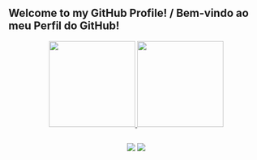 ## Welcome to my GitHub Profile! / Bem-vindo ao meu Perfil do GitHub!


<div align="center">
  <a href="https://github.com/guths">
  <img height="170em" src="https://github-readme-stats.vercel.app/api?username=guths&show_icons=true&theme=dark&include_all_commits=true&count_private=true&border_radius=35"/>
  <img height="170em" src="https://github-readme-stats.vercel.app/api/top-langs/?username=guths&langs_count=7&theme=dark&border_radius=35"/>
</div>

##
 <div align="center"> 
  <a href="https://www.linkedin.com/in/jonathanguths/" target="_blank"><img src="https://img.shields.io/badge/-LinkedIn-%230077B5?style=for-the-badge&logo=linkedin&logoColor=white" target="_blank"></a> 
   <a href="https://www.instagram.com/jguths/" target="_blank"><img src="https://img.shields.io/badge/-Instagram-%23E4405F?style=for-the-badge&logo=instagram&logoColor=white" target="_blank"></a>
</div>

